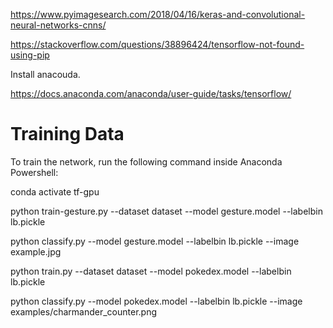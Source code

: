 https://www.pyimagesearch.com/2018/04/16/keras-and-convolutional-neural-networks-cnns/

https://stackoverflow.com/questions/38896424/tensorflow-not-found-using-pip

Install anacouda.

https://docs.anaconda.com/anaconda/user-guide/tasks/tensorflow/

# Training Data
To train the network, run the following command inside Anaconda Powershell:

conda activate tf-gpu

python train-gesture.py --dataset dataset --model gesture.model --labelbin lb.pickle

python classify.py --model gesture.model --labelbin lb.pickle --image example.jpg

python train.py --dataset dataset --model pokedex.model --labelbin lb.pickle

python classify.py --model pokedex.model --labelbin lb.pickle --image examples/charmander_counter.png

